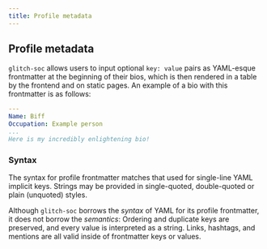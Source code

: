 ```yaml
---
title: Profile metadata
---
```


##  Profile metadata  ##

`glitch-soc` allows users to input optional `key: value` pairs as YAML-esque frontmatter at the beginning of their bios, which is then rendered in a table by the frontend and on static pages.
An example of a bio with this frontmatter is as follows:

```yaml
---
Name: Biff
Occupation: Example person
...
Here is my incredibly enlightening bio!
```

###  Syntax

The syntax for profile frontmatter matches that used for single-line YAML implicit keys.
Strings may be provided in single-quoted, double-quoted or plain (unquoted) styles.

Although `glitch-soc` borrows the *syntax* of YAML for its profile frontmatter, it does not borrow the *semantics*: Ordering and duplicate keys are preserved, and every value is interpreted as a string.
Links, hashtags, and mentions are all valid inside of frontmatter keys or values.
